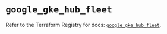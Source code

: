 # `google_gke_hub_fleet`

Refer to the Terraform Registry for docs: [`google_gke_hub_fleet`](https://registry.terraform.io/providers/hashicorp/google-beta/5.29.1/docs/resources/google_gke_hub_fleet).

